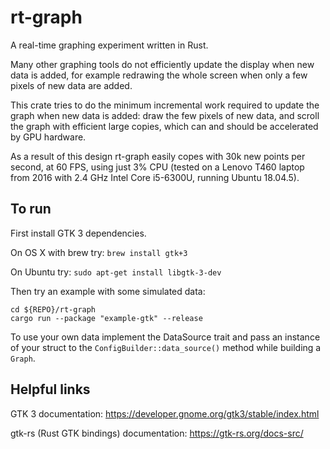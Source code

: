 # rt-graph

A real-time graphing experiment written in Rust.

Many other graphing tools do not efficiently update the display when
new data is added, for example redrawing the whole screen when only a
few pixels of new data are added.

This crate tries to do the minimum incremental work required to update
the graph when new data is added: draw the few pixels of new data, and
scroll the graph with efficient large copies, which can and should be
accelerated by GPU hardware.

As a result of this design rt-graph easily copes with 30k new points
per second, at 60 FPS, using just 3% CPU (tested on a Lenovo T460
laptop from 2016 with 2.4 GHz Intel Core i5-6300U, running Ubuntu
18.04.5).

## To run

First install GTK 3 dependencies.

On OS X with brew try: `brew install gtk+3`

On Ubuntu try: `sudo apt-get install libgtk-3-dev`

Then try an example with some simulated data:

```
cd ${REPO}/rt-graph
cargo run --package "example-gtk" --release
```

To use your own data implement the DataSource trait and pass an instance of your
struct to the `ConfigBuilder::data_source()` method while building a `Graph`.

## Helpful links

GTK 3 documentation:  <https://developer.gnome.org/gtk3/stable/index.html>

gtk-rs (Rust GTK bindings) documentation: <https://gtk-rs.org/docs-src/>
